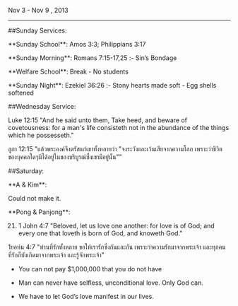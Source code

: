 Nov 3 - Nov 9 , 2013

----

\#\#Sunday Services:

 \*\*Sunday School\*\*: Amos 3:3; Philippians 3:17

 \*\*Sunday Morning\*\*: Romans 7:15-17,25 :- Sin’s Bondage

 \*\*Welfare School\*\*: Break - No students

 \*\*Sunday Night\*\*: Ezekiel 36:26 :- Stony hearts made soft - Egg shells softened

\#\#Wednesday Service: 

Luke 12:15 "And he said unto them, Take heed, and beware of covetousness: for a man's life consisteth not in the abundance of the things which he possesseth."

ลูกา 12:15 "แล้วพระองค์จึงตรัสแก่เขาทั้งหลายว่า "จงระวังและเว้นเสียจากความโลภ เพราะว่าชีวิตของบุคคลใดๆมิได้อยู่ในของบริบูรณ์ซึ่งเขามีอยู่นั้น""

\#\#Saturday:

\*\*A & Kim\*\*: 

Could not make it.

\*\*Pong & Panjong\*\*: 

21) 1 John 4:7 "Beloved, let us love one another: for love is of God; and every one that loveth is born of God, and knoweth God."

1ยอห์น 4:7 "ท่านที่รักทั้งหลาย ขอให้เรารักซึ่งกันและกัน เพราะว่าความรักมาจากพระเจ้า และทุกคนที่รักก็บังเกิดมาจากพระเจ้า และรู้จักพระเจ้า"

 - You can not pay $1,000,000 that you do not have

 - Man can never have selfless, unconditional love. Only God can.

 - We have to let God’s love manifest in our lives.